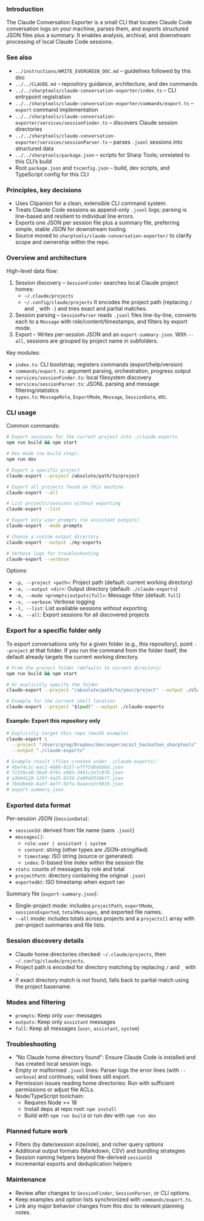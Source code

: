 ### Introduction

The Claude Conversation Exporter is a small CLI that locates Claude Code conversation logs on your machine, parses them, and exports structured JSON files plus a summary. It enables analysis, archival, and downstream processing of local Claude Code sessions.

### See also

- `../instructions/WRITE_EVERGREEN_DOC.md` – guidelines followed by this doc
- `../../CLAUDE.md` – repository guidance, architecture, and dev commands
- `../../sharptools/claude-conversation-exporter/index.ts` – CLI entrypoint registration
- `../../sharptools/claude-conversation-exporter/commands/export.ts` – `export` command implementation
- `../../sharptools/claude-conversation-exporter/services/sessionFinder.ts` – discovers Claude session directories
- `../../sharptools/claude-conversation-exporter/services/sessionParser.ts` – parses `.jsonl` sessions into structured data
- `../../sharptools/package.json` – scripts for Sharp Tools; unrelated to this CLI’s build
- Root `package.json` and `tsconfig.json` – build, dev scripts, and TypeScript config for this CLI

### Principles, key decisions

- Uses Clipanion for a clean, extensible CLI command system.
- Treats Claude Code sessions as append-only `.jsonl` logs; parsing is line-based and resilient to individual line errors.
- Exports one JSON per session file plus a summary file, preferring simple, stable JSON for downstream tooling.
- Source moved to `sharptools/claude-conversation-exporter/` to clarify scope and ownership within the repo.

### Overview and architecture

High-level data flow:
1) Session discovery – `SessionFinder` searches local Claude project homes:
   - `~/.claude/projects`
   - `~/.config/claude/projects`
   It encodes the project path (replacing `/` and `_` with `-`) and tries exact and partial matches.
2) Session parsing – `SessionParser` reads `.jsonl` files line-by-line, converts each to a `Message` with role/content/timestamps, and filters by export mode.
3) Export – Writes per-session JSON and an `export-summary.json`. With `--all`, sessions are grouped by project name in subfolders.

Key modules:
- `index.ts`: CLI bootstrap; registers commands (export/help/version)
- `commands/export.ts`: argument parsing, orchestration, progress output
- `services/sessionFinder.ts`: local filesystem discovery
- `services/sessionParser.ts`: JSONL parsing and message filtering/statistics
- `types.ts`: `MessageRole`, `ExportMode`, `Message`, `SessionData`, etc.

### CLI usage

Common commands:

```bash
# Export sessions for the current project into ./claude-exports
npm run build && npm start

# Dev mode (no build step):
npm run dev

# Export a specific project
claude-export --project /absolute/path/to/project

# Export all projects found on this machine
claude-export --all

# List projects/sessions without exporting
claude-export --list

# Export only user prompts (no assistant outputs)
claude-export --mode prompts

# Choose a custom output directory
claude-export --output ./my-exports

# Verbose logs for troubleshooting
claude-export --verbose
```

Options:
- `-p, --project <path>`: Project path (default: current working directory)
- `-o, --output <dir>`: Output directory (default: `./claude-exports`)
- `-m, --mode <prompts|outputs|full>`: Message filter (default: `full`)
- `-v, --verbose`: Verbose logging
- `-l, --list`: List available sessions without exporting
- `-a, --all`: Export sessions for all discovered projects

### Export for a specific folder only

To export conversations only for a given folder (e.g., this repository), point `--project` at that folder. If you run the command from the folder itself, the default already targets the current working directory.

```bash
# From the project folder (defaults to current directory)
npm run build && npm start

# Or explicitly specify the folder
claude-export --project "/absolute/path/to/your/project" --output ./claude-exports

# Example for the current shell location
claude-export --project "$(pwd)" --output ./claude-exports
```

#### Example: Export this repository only

```bash
# Explicitly target this repo (macOS example)
claude-export \
  --project "/Users/greg/Dropbox/dev/experim/ait_hackathon_sharptools" \
  --output "./claude-exports"

# Example result (files created under ./claude-exports):
# 4bef4c1c-eac1-4688-8157-efff5dbebb6d.json
# 72156ca0-36a9-4741-a963-3441c3afc878.json
# a3b04120-129f-4a25-b534-2a09dd334bf7.json
# fb6dbebb-8a3f-4e77-92fa-9aaece2c9019.json
# export-summary.json
```

### Exported data format

Per-session JSON (`SessionData`):
- `sessionId`: derived from file name (sans `.jsonl`)
- `messages[]`:
  - `role`: `user | assistant | system`
  - `content`: string (other types are JSON-stringified)
  - `timestamp`: ISO string (source or generated)
  - `index`: 0-based line index within the session file
- `stats`: counts of messages by role and total
- `projectPath`: directory containing the original `.jsonl`
- `exportedAt`: ISO timestamp when export ran

Summary file (`export-summary.json`):
- Single-project mode: includes `projectPath`, `exportMode`, `sessionsExported`, `totalMessages`, and exported file names.
- `--all` mode: includes totals across projects and a `projects[]` array with per-project summaries and file lists.

### Session discovery details

- Claude home directories checked: `~/.claude/projects`, then `~/.config/claude/projects`.
- Project path is encoded for directory matching by replacing `/` and `_` with `-`.
- If exact directory match is not found, falls back to partial match using the project basename.

### Modes and filtering

- `prompts`: Keep only `user` messages
- `outputs`: Keep only `assistant` messages
- `full`: Keep all messages (`user`, `assistant`, `system`)

### Troubleshooting

- "No Claude home directory found": Ensure Claude Code is installed and has created local session logs.
- Empty or malformed `.jsonl` lines: Parser logs the error lines (with `--verbose`) and continues; valid lines still export.
- Permission issues reading home directories: Run with sufficient permissions or adjust file ACLs.
- Node/TypeScript toolchain:
  - Requires Node >= 18
  - Install deps at repo root: `npm install`
  - Build with `npm run build` or run dev with `npm run dev`

### Planned future work

- Filters (by date/session size/role), and richer query options
- Additional output formats (Markdown, CSV) and bundling strategies
- Session naming helpers beyond file-derived `sessionId`
- Incremental exports and deduplication helpers

### Maintenance

- Review after changes to `SessionFinder`, `SessionParser`, or CLI options.
- Keep examples and option lists synchronized with `commands/export.ts`.
- Link any major behavior changes from this doc to relevant planning notes.


